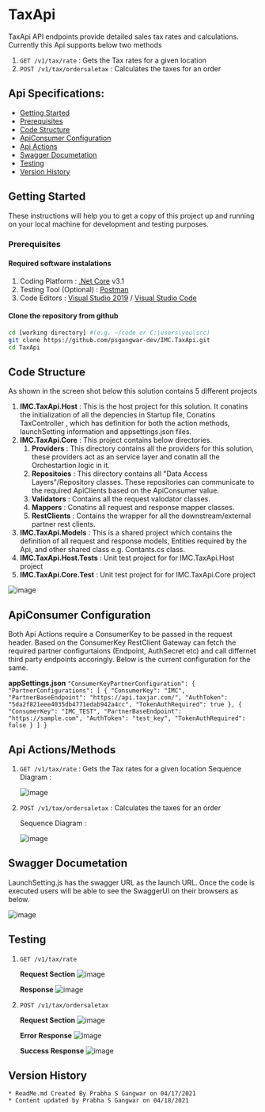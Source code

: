 # TaxApi

TaxApi API endpoints provide detailed sales tax rates and calculations. Currently this Api supports below two methods 
1. `GET /v1/tax/rate` : Gets the Tax rates for a given location
2. `POST /v1/tax/ordersaletax` : Calculates the taxes for an order

## Api Specifications:

* [Getting Started](#getting-started)
* [Prerequisites](#prerequisites)
* [Code Structure](#code-structure)
* [ApiConsumer Configuration](#api-configuration)
* [Api Actions](#api-actions) 
* [Swagger Documetation](#api-swagger-field) 
* [Testing](#testing)
* [Version History](#api-version-history) 


## Getting Started

These instructions will help you to get a copy of this project up and running on your local machine for development and testing purposes. 

### Prerequisites

#### Required software instalations

1. Coding Platform : [.Net Core](https://dotnet.microsoft.com/download) v3.1
1. Testing Tool (Optional) : [Postman](https://www.getpostman.com/downloads/)
1. Code Editors : [Visual Studio 2019](https://msdn.microsoft.com/en-us/) / [Visual Studio Code](https://code.visualstudio.com/download) 

#### Clone the repository from github

```bash
cd [working directory] #(e.g. ~/code or C:\users\you\src)
git clone https://github.com/psgangwar-dev/IMC.TaxApi.git
cd TaxApi
```
## Code Structure
As shown in the screen shot below this solution contains 5 different projects  
1. **IMC.TaxApi.Host** : This is the host project for this solution. It conatins the initialization of all the depencies in Startup file, Conatins TaxController , which has definition for both the action methods, launchSetting information and appsettings.json files. 
2. **IMC.TaxApi.Core** : This project contains below directories. 
    1. **Providers** : This directory contains all the providers for this solution, these providers act as an service layer and conatin all the Orchestartion logic in it. 
    2. **Repositoies** : This directory contains all "Data Access Layers"/Repository classes. These repositories can communicate to the required ApiClients based on the ApiConsumer value.
    3. **Validators** : Contains all the request valodator classes. 
    4. **Mappers** : Conatins all request and response mapper classes. 
    5. **RestClients** : Contains the wrapper for all the downstream/external partner rest clients. 
3. **IMC.TaxApi.Models** : This is a shared project which contains the definition of all request and response models, Entities required by the Api, and other shared class e.g. Contants.cs class.
4. **IMC.TaxApi.Host.Tests** : Unit test project for for IMC.TaxApi.Host project
5. **IMC.TaxApi.Core.Test** : Unit test project for for IMC.TaxApi.Core project

![image](https://user-images.githubusercontent.com/82673102/115160120-8eecf600-a064-11eb-9ab1-b00a262a3e25.png)


## ApiConsumer Configuration
Both Api Actions require a ConsumerKey to be passed in the request header. Based on the ConsumerKey RestClient Gateway can fetch the required partner configurtaions (Endpoint, AuthSecret etc) and call differnet third party endpoints accoringly. Below is the current configuration for the same.

**appSettings.json**
`"ConsumerKeyPartnerConfiguration": {
    "PartnerConfigurations": [
      {
        "ConsumerKey": "IMC",
        "PartnerBaseEndpoint": "https://api.taxjar.com/",
        "AuthToken": "5da2f821eee4035db4771edab942a4cc",
        "TokenAuthRequired": true
      },
      {
        "ConsumerKey": "IMC_TEST",
        "PartnerBaseEndpoint": "https://sample.com",
        "AuthToken": "test_key",
        "TokenAuthRequired": false
      }
    ]
  }`
  
## Api Actions/Methods
1. `GET /v1/tax/rate` : Gets the Tax rates for a given location
    Sequence Diagram : 
    
    ![image](https://user-images.githubusercontent.com/82673102/115162659-c6629f00-a072-11eb-876f-3a6c16774250.png)

        
3. `POST /v1/tax/ordersaletax` : Calculates the taxes for an order
    
    Sequence Diagram : 
 
    ![image](https://user-images.githubusercontent.com/82673102/115162610-8ef3f280-a072-11eb-8e7f-62bd55923066.png)



## Swagger Documetation
LaunchSetting.js has the swagger URL as the launch URL. Once the code is executed users will be able to see the SwaggerUI on their browsers as below. 

![image](https://user-images.githubusercontent.com/82673102/115161077-99f65500-a069-11eb-99ef-3cefcdbc7c6a.png)

## Testing
1. `GET /v1/tax/rate`


    **Request Section**
        ![image](https://user-images.githubusercontent.com/82673102/115161246-9a432000-a06a-11eb-9615-9c69064026d0.png)
    
    **Response**
        ![image](https://user-images.githubusercontent.com/82673102/115161274-cced1880-a06a-11eb-94bc-0725817c3752.png)


2. `POST /v1/tax/ordersaletax`

    **Request Section**
        ![image](https://user-images.githubusercontent.com/82673102/115161993-ccef1780-a06e-11eb-8cb2-6f4b972380cd.png)
    
    **Error Response**
        ![image](https://user-images.githubusercontent.com/82673102/115162020-fa3bc580-a06e-11eb-8417-4d7ba26d4367.png)
        
    **Success Response**
        ![image](https://user-images.githubusercontent.com/82673102/115162127-ab426000-a06f-11eb-98e8-e699de6b68de.png)
      

## Version History
    * ReadMe.md Created By Prabha S Gangwar on 04/17/2021
    * Content updated by Prabha S Gangwar on 04/18/2021
